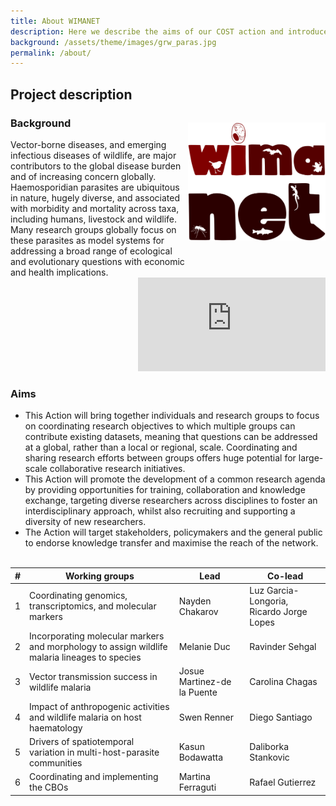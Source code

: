 ```yaml
---
title: About WIMANET
description: Here we describe the aims of our COST action and introduce the six working groups.
background: /assets/theme/images/grw_paras.jpg
permalink: /about/
---
```


## Project description
### Background 
<img alt="logo" src="../assets/theme/images/logo-big.png" width="220" align="right" style="position: relative; top: -27px;">
Vector-borne diseases, and emerging infectious diseases of wildlife, are major contributors to the global disease burden and of increasing concern globally. Haemosporidian parasites are ubiquitous in nature, hugely diverse, and associated with morbidity and mortality across taxa, including humans, livestock and wildlife. Many research groups globally focus on these parasites as model systems for addressing a broad range of ecological and evolutionary questions with economic and health implications. 

<div class="ratio ratio-16x9 mb-3" width="220" align="right" >
<iframe src="https://www.youtube.com/embed/zmbeq6P09CQ" frameborder="0" allowfullscreen></iframe>
</div>

### Aims
- This Action will bring together individuals and research groups to focus on coordinating research objectives to which multiple groups can contribute existing datasets, meaning that questions can be addressed at a global, rather than a local or regional, scale. Coordinating and sharing research efforts between groups offers huge potential for large-scale collaborative research initiatives. 
- This Action will promote the development of a common research agenda by providing opportunities for training, collaboration and knowledge exchange, targeting diverse researchers across disciplines to foster an interdisciplinary approach, whilst also recruiting and supporting a diversity of new researchers. 
- The Action will target stakeholders, policymakers and the general public to endorse knowledge transfer and maximise the reach of the network.
<br/><br/>

| #  | Working groups      | Lead  | Co-lead | 
| -----  | ----------- | ----------- | ----------- | 
| 1  | Coordinating genomics, transcriptomics, and molecular markers      | Nayden Chakarov  | Luz Garcia-Longoria, Ricardo Jorge Lopes  |
| 2  | Incorporating molecular markers and morphology to assign wildlife malaria lineages to species   | Melanie Duc  | Ravinder Sehgal |
| 3  | Vector transmission success in wildlife malaria     | Josue Martinez-de la Puente  |  Carolina Chagas |
| 4  | Impact of anthropogenic activities and wildlife malaria on host haematology   | Swen Renner  | Diego Santiago |
| 5  | Drivers of spatiotemporal variation in multi-host-parasite communities      | Kasun Bodawatta  | Daliborka Stankovic |
| 6  | Coordinating and implementing the CBOs   | Martina Ferraguti  | Rafael Gutierrez |
